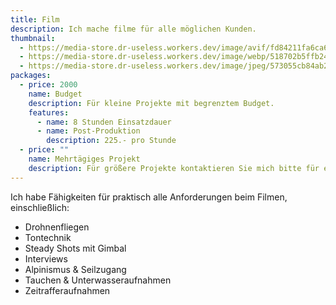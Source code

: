 ```yaml
---
title: Film
description: Ich mache filme für alle möglichen Kunden.
thumbnail:
  - https://media-store.dr-useless.workers.dev/image/avif/fd84211fa6ca66ebd63216cd593615ea984701509ad9bda8ea2985158002201c
  - https://media-store.dr-useless.workers.dev/image/webp/518702b5ffb24708cd5a6b657ef73d90392df0bd493a4a097d44109f1364ec09
  - https://media-store.dr-useless.workers.dev/image/jpeg/573055cb84ab22846d83b8a9864c80e57e98dd4b065e4fc9a42f39c9137c2f85
packages:
  - price: 2000
    name: Budget
    description: Für kleine Projekte mit begrenztem Budget.
    features:
      - name: 8 Stunden Einsatzdauer
      - name: Post-Produktion
        description: 225.- pro Stunde
  - price: ""
    name: Mehrtägiges Projekt
    description: Für größere Projekte kontaktieren Sie mich bitte für ein Angebot.
---
```

Ich habe Fähigkeiten für praktisch alle Anforderungen beim Filmen, einschließlich:

* Drohnenfliegen
* Tontechnik
* Steady Shots mit Gimbal
* Interviews
* Alpinismus & Seilzugang
* Tauchen & Unterwasseraufnahmen
* Zeitrafferaufnahmen